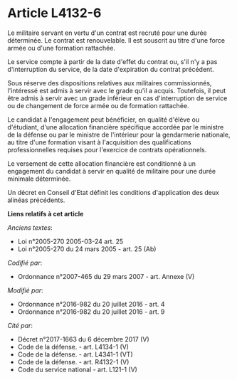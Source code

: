 # Article L4132-6

Le militaire servant en vertu d'un contrat est recruté pour une durée déterminée. Le contrat est renouvelable. Il est
souscrit au titre d'une force armée ou d'une formation rattachée.

Le service compte à partir de la date d'effet du contrat ou, s'il n'y a pas d'interruption du service, de la date
d'expiration du contrat précédent.

Sous réserve des dispositions relatives aux militaires commissionnés, l'intéressé est admis à servir avec le grade qu'il a
acquis. Toutefois, il peut être admis à servir avec un grade inférieur en cas d'interruption de service ou de changement de
force armée ou de formation rattachée.

Le candidat à l'engagement peut bénéficier, en qualité d'élève ou d'étudiant, d'une allocation financière spécifique accordée
par le ministre de la défense ou par le ministre de l'intérieur pour la gendarmerie nationale, au titre d'une formation
visant à l'acquisition des qualifications professionnelles requises pour l'exercice de contrats opérationnels. 

Le versement de cette allocation financière est conditionné à un engagement du candidat à servir en qualité de militaire pour
une durée minimale déterminée. 

Un décret en Conseil d'Etat définit les conditions d'application des deux alinéas précédents.

**Liens relatifs à cet article**

_Anciens textes_:

  - Loi n°2005-270 2005-03-24 art. 25
  - Loi n°2005-270 du 24 mars 2005 - art. 25 (Ab)

_Codifié par_:

  - Ordonnance n°2007-465 du 29 mars 2007 - art. Annexe (V)

_Modifié par_:

  - Ordonnance n°2016-982 du 20 juillet 2016 - art. 4
  - Ordonnance n°2016-982 du 20 juillet 2016 - art. 9

_Cité par_:

  - Décret n°2017-1663 du 6 décembre 2017 (V)
  - Code de la défense. - art. L4134-1 (V)
  - Code de la défense. - art. L4341-1 (VT)
  - Code de la défense. - art. R4132-1 (V)
  - Code du service national - art. L121-1 (V)
